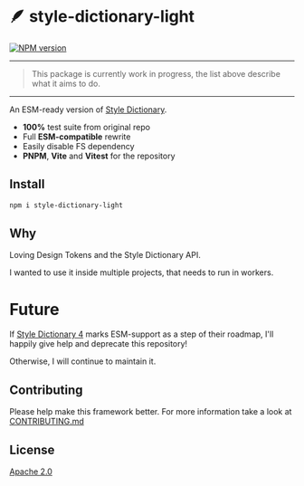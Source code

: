 # 🪶 style-dictionary-light

[![NPM version](https://img.shields.io/npm/v/style-dictionary-light?color=a1b858&label=)](https://www.npmjs.com/package/style-dictionary-light)

---
> This package is currently work in progress, the list above describe what it aims to do.
---

An ESM-ready version of [Style Dictionary](https://github.com/amzn/style-dictionary).

- **100%** test suite from original repo
- Full **ESM-compatible** rewrite
- Easily disable FS dependency
- **PNPM**, **Vite** and **Vitest** for the repository

## Install

```bash
npm i style-dictionary-light
```

## Why

Loving Design Tokens and the Style Dictionary API.

I wanted to use it inside multiple projects, that needs to run in workers.

# Future

If [Style Dictionary 4](https://github.com/amzn/style-dictionary/issues/643) marks ESM-support as a step of their roadmap, I'll happily give help and deprecate this repository!

Otherwise, I will continue to maintain it.

## Contributing

Please help make this framework better. For more information take a look at [CONTRIBUTING.md](CONTRIBUTING.md)

## License

[Apache 2.0](LICENSE)
